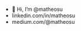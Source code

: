 - 👋 Hi, I’m @matheosu
- linkedin.com/in/matheosu
- medium.com/@matheosu

<!---
matheosu/matheosu is a ✨ special ✨ repository because its `README.md` (this file) appears on your GitHub profile.
You can click the Preview link to take a look at your changes.
--->

